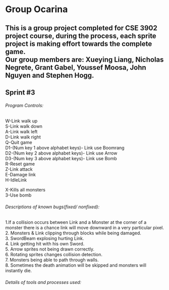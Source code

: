 # Group Ocarina
## This is a group project completed for CSE 3902 project course, during the process, each sprite project is making effort towards the complete game. <br />Our group members are: Xueying Liang, Nicholas Negrete, Grant Gabel, Youssef Moosa, John Nguyen and Stephen Hogg.
   
## Sprint #3 <br />
   ###### Program Controls: <br />
   W-Link walk up <br />
   S-Link walk down <br />
   A-Link walk left <br />
   D-Link walk right <br />
   Q-Quit game <br />
   D1-(Num key 1 above alphabet keys)- Link use Boomrang <br />
   D2-(Num key 2 above alphabet keys)- Link use Arrow <br />
   D3-(Num key 3 above alphabet keys)- Link use Bomb <br />
   R-Reset game <br />
   Z-Link attack <br />
   E-Damage link <br />
   H-IdleLink <br />
   
   X-Kills all monsters <br />
   3-Use bomb <br />
   
   ###### Descriptions of known bugs(fixed/ nonfixed):
   1.If a collision occurs between Link and a Monster at the corner of a monster there is a chance link will move downward in a very particular pixel. <br />
   2. Monsters & Link clipping through blocks while being damaged. <br />
   3. SwordBeam explosing hurting Link. <br />
   4. Link getting hit with his own Sword. <br /> 
   5. Arrow sprites not being drawn correctly. <br />
   6. Rotating sprites changes collision detection. <br />
   7. Monsters being able to path through walls. <br />
   8. Sometimes the death animation will be skipped and monsters will instantly die. <br />
   
   ###### Details of tools and processes used: 
